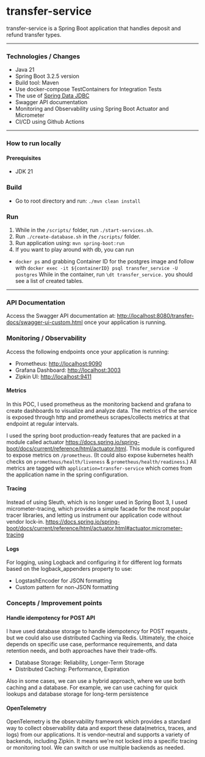 # transfer-service

transfer-service is a Spring Boot application that handles deposit and refund transfer types.

---

### Technologies / Changes

* Java 21
* Spring Boot 3.2.5 version
* Build tool: Maven
* Use docker-compose TestContainers for Integration Tests
* The use of [Spring Data JDBC](https://docs.spring.io/spring-data/jdbc/docs/current/reference/html/)
* Swagger API documentation
* Monitoring and Observability using Spring Boot Actuator and Micrometer
* CI/CD using Github Actions

---

### How to run locally

#### Prerequisites

- JDK 21

### Build

- Go to root directory and run: `./mvn clean install`

### Run

1. While in the `/scripts/` folder, run `./start-services.sh`.
2. Run `./create-database.sh` in the `/scripts/` folder.
3. Run application using: `mvn spring-boot:run`
4. If you want to play around with db, you can run

* `docker ps` and grabbing Container ID for the postgres image and follow with
  `docker exec -it ${containerID} psql transfer_service -U postgres`
  While in the container, run `\dt transfer_service.` you should see a list of created tables.

---

### API Documentation

Access the Swagger API documentation
at: [http://localhost:8080/transfer-docs/swagger-ui-custom.html](http://localhost:8080/transfer-docs/swagger-ui-custom.html)
once your application is running.

### Monitoring / Observability

Access the following endpoints once your application is running:

- Prometheus: [http://localhost:9090](http://localhost:9090)
- Grafana Dashboard: [http://localhost:3003](http://localhost:3003)
- Zipkin UI: [http://localhost:9411](http://localhost:9411)

#### Metrics

In this POC, I used prometheus as the monitoring backend and grafana to create dashboards to visualize and analyze data.
The metrics of the service is exposed through http and prometheus scrapes/collects metrics at that endpoint at regular
intervals.

I used the spring boot production-ready features that are packed in a module
called actuator https://docs.spring.io/spring-boot/docs/current/reference/html/actuator.html.
This module is configured to expose metrics on `/prometheus`.
(It could also expose kubernetes health checks on `prometheus/health/liveness` & `prometheus/health/readiness`.)
All metrics are tagged with `application=transfer-service` which comes from the application name in the spring
configuration.

#### Tracing

Instead of using Sleuth, which is no longer used in Spring Boot 3, I used micrometer-tracing, which provides a simple
facade for the most popular tracer libraries, and letting us instrument our application code without vendor lock-in.
https://docs.spring.io/spring-boot/docs/current/reference/html/actuator.html#actuator.micrometer-tracing

#### Logs

For logging, using Logback and configuring it for different log formats based on the logback_appenders property to use:

- LogstashEncoder for JSON formatting
- Custom pattern for non-JSON formatting

### Concepts / Improvement points

#### Handle idempotency for POST API

I have used database storage to handle idempotency for POST requests , but we could also use distributed Caching via
Redis.
Ultimately, the choice depends on specific use case, performance requirements, and data retention needs, and both
approaches have their trade-offs.

* Database Storage: Reliability, Longer-Term Storage
* Distributed Caching: Performance, Expiration

Also in some cases, we can use a hybrid approach, where we use both caching and a database.
For example, we can use caching for quick lookups and database storage for long-term persistence

#### OpenTelemetry

OpenTelemetry is the observability framework which provides a standard way to collect observability data and export
these data(metrics, traces, and logs) from our applications.
It is vendor-neutral and supports a variety of backends, including Zipkin.
It means we're not locked into a specific tracing or monitoring tool. We can switch or use multiple backends as needed.
